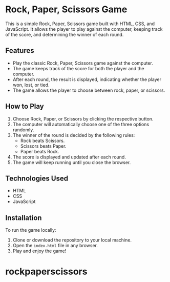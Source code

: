# Rock, Paper, Scissors Game

This is a simple Rock, Paper, Scissors game built with HTML, CSS, and JavaScript. It allows the player to play against the computer, keeping track of the score, and determining the winner of each round.

## Features

- Play the classic Rock, Paper, Scissors game against the computer.
- The game keeps track of the score for both the player and the computer.
- After each round, the result is displayed, indicating whether the player won, lost, or tied.
- The game allows the player to choose between rock, paper, or scissors.

## How to Play

1. Choose Rock, Paper, or Scissors by clicking the respective button.
2. The computer will automatically choose one of the three options randomly.
3. The winner of the round is decided by the following rules:
   - Rock beats Scissors.
   - Scissors beats Paper.
   - Paper beats Rock.
4. The score is displayed and updated after each round.
5. The game will keep running until you close the browser.

## Technologies Used

- HTML
- CSS
- JavaScript

## Installation

To run the game locally:

1. Clone or download the repository to your local machine.
2. Open the `index.html` file in any browser.
3. Play and enjoy the game!
# rockpaperscissors
